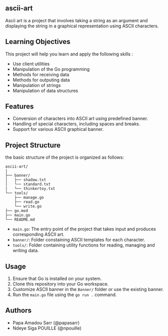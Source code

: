 ## ascii-art

Ascii art is a project that involves taking a string as an argument and displaying the string in a graphical representation using ASCII characters.

## Learning Objectives

This project will help you learn and apply the following skills :
- Use client utilities
- Manipulation of the Go programming
- Methods for receiving data 
- Methods for outputing data 
- Manipulation of strings
- Manipulation of data structures

## Features

- Conversion of characters into ASCII art using predefined banner.
- Handling of special characters, including spaces and breaks.
- Support for various ASCII graphical banner.

## Project Structure

the basic structure of the project is organized as follows:

```
ascii-art/
|
├── banner/
│   ├── shadow.txt
│   └── standard.txt
|   └── thinkertoy.txt
└── tools/
    ├── manage.go
    ├── read.go
    └── write.go
├── go.mod
├── main.go
└── README.md

```

- `main.go`: The entry point of the project that takes input and produces corresponding ASCII art.
- `banner/`: Folder constaining ASCII templates for each character.
- `tools/`: Folder containing utility functions for reading, managing and writing data.


## Usage 

1. Ensure that Go is installed on your system.
2. Clone this repository into your Go workspace.
3. Customize ASCII banner in the `Banner/` folder or use the existing banner.
4. Run the `main.go` file using the `go run .` command.

## Authors

- Papa Amadou Sarr (@papasarr)
- Ndeye Siga POUILLE (@npouille)